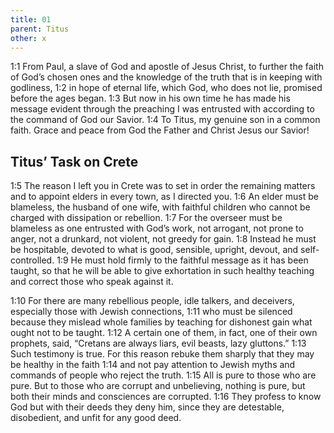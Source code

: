 ```yaml
---
title: 01
parent: Titus
other: x
---
```


<a name="1:1">1:1</a> From Paul, a slave of God and apostle of Jesus Christ, to further the faith of God’s chosen ones and the knowledge of the truth that is in keeping with godliness, <a name="1:2">1:2</a> in hope of eternal life, which God, who does not lie, promised before the ages began. <a name="1:3">1:3</a> But now in his own time he has made his message evident through the preaching I was entrusted with according to the command of God our Savior. <a name="1:4">1:4</a> To Titus, my genuine son in a common faith. Grace and peace from God the Father and Christ Jesus our Savior!

## Titus’ Task on Crete

<a name="1:5">1:5</a> The reason I left you in Crete was to set in order the remaining matters and to appoint elders in every town, as I directed you. <a name="1:6">1:6</a> An elder must be blameless, the husband of one wife, with faithful children who cannot be charged with dissipation or rebellion. <a name="1:7">1:7</a> For the overseer must be blameless as one entrusted with God’s work, not arrogant, not prone to anger, not a drunkard, not violent, not greedy for gain. <a name="1:8">1:8</a> Instead he must be hospitable, devoted to what is good, sensible, upright, devout, and self-controlled. <a name="1:9">1:9</a> He must hold firmly to the faithful message as it has been taught, so that he will be able to give exhortation in such healthy teaching and correct those who speak against it.

<a name="1:10">1:10</a> For there are many rebellious people, idle talkers, and deceivers, especially those with Jewish connections, <a name="1:11">1:11</a> who must be silenced because they mislead whole families by teaching for dishonest gain what ought not to be taught. <a name="1:12">1:12</a> A certain one of them, in fact, one of their own prophets, said, “Cretans are always liars, evil beasts, lazy gluttons.” <a name="1:13">1:13</a> Such testimony is true. For this reason rebuke them sharply that they may be healthy in the faith <a name="1:14">1:14</a> and not pay attention to Jewish myths and commands of people who reject the truth. <a name="1:15">1:15</a> All is pure to those who are pure. But to those who are corrupt and unbelieving, nothing is pure, but both their minds and consciences are corrupted. <a name="1:16">1:16</a> They profess to know God but with their deeds they deny him, since they are detestable, disobedient, and unfit for any good deed.
